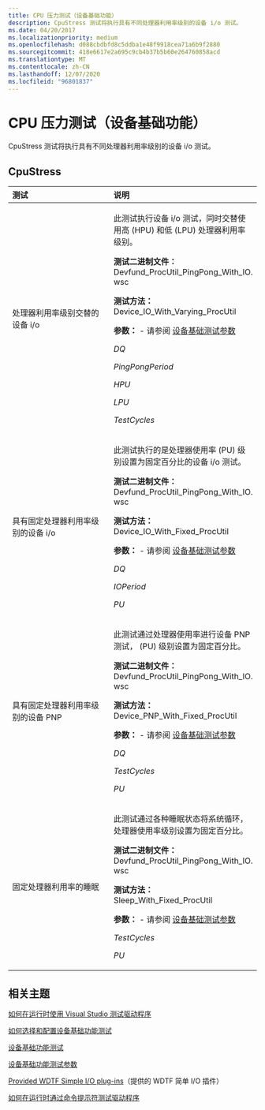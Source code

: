 ```yaml
---
title: CPU 压力测试（设备基础功能）
description: CpuStress 测试将执行具有不同处理器利用率级别的设备 i/o 测试。
ms.date: 04/20/2017
ms.localizationpriority: medium
ms.openlocfilehash: d088cbdbfd8c5ddba1e48f9918cea71a6b9f2880
ms.sourcegitcommit: 418e6617e2a695c9cb4b37b5b60e264760858acd
ms.translationtype: MT
ms.contentlocale: zh-CN
ms.lasthandoff: 12/07/2020
ms.locfileid: "96801837"
---
```

# <a name="cpustress-tests-device-fundamentals"></a>CPU 压力测试（设备基础功能）


CpuStress 测试将执行具有不同处理器利用率级别的设备 i/o 测试。

## <a name="span-idcpu_stress_testsspanspan-idcpu_stress_testsspancpustress"></a><span id="cpu_stress_tests"></span><span id="CPU_STRESS_TESTS"></span>CpuStress


<table>
<colgroup>
<col width="50%" />
<col width="50%" />
</colgroup>
<thead>
<tr class="header">
<th align="left">测试</th>
<th align="left">说明</th>
</tr>
</thead>
<tbody>
<tr class="odd">
<td align="left"><p><span id="Device_I_O_with_alternating_processor_utilization_levels"></span><span id="device_i_o_with_alternating_processor_utilization_levels"></span><span id="DEVICE_I_O_WITH_ALTERNATING_PROCESSOR_UTILIZATION_LEVELS"></span>处理器利用率级别交替的设备 i/o</p></td>
<td align="left"><p>此测试执行设备 i/o 测试，同时交替使用高 (HPU) 和低 (LPU) 处理器利用率级别。</p>
<p><strong>测试二进制文件：</strong> Devfund_ProcUtil_PingPong_With_IO. wsc</p>
<p><strong>测试方法：</strong> Device_IO_With_Varying_ProcUtil</p>
<p><strong>参数：</strong> - 请参阅 <a href="/windows-hardware/drivers" data-raw-source="[Device Fundamentals Test Parameters](/windows-hardware/drivers)">设备基础测试参数</a></p>
<p><em>DQ</em></p>
<p><em>PingPongPeriod</em></p>
<p><em>HPU</em></p>
<p><em>LPU</em></p>
<p><em>TestCycles</em></p></td>
</tr>
<tr class="even">
<td align="left"><p><span id="Device_I_O_with_a_fixed_processor_utilization_level"></span><span id="device_i_o_with_a_fixed_processor_utilization_level"></span><span id="DEVICE_I_O_WITH_A_FIXED_PROCESSOR_UTILIZATION_LEVEL"></span>具有固定处理器利用率级别的设备 i/o</p></td>
<td align="left"><p>此测试执行的是处理器使用率 (PU) 级别设置为固定百分比的设备 i/o 测试。</p>
<p><strong>测试二进制文件：</strong> Devfund_ProcUtil_PingPong_With_IO. wsc</p>
<p><strong>测试方法：</strong> Device_IO_With_Fixed_ProcUtil</p>
<p><strong>参数：</strong> - 请参阅 <a href="/windows-hardware/drivers" data-raw-source="[Device Fundamentals Test Parameters](/windows-hardware/drivers)">设备基础测试参数</a></p>
<p><em>DQ</em></p>
<p><em>IOPeriod</em></p>
<p><em>PU</em></p></td>
</tr>
<tr class="odd">
<td align="left"><p><span id="Device_PNP_with_a_fixed_processor_utilization_level"></span><span id="device_pnp_with_a_fixed_processor_utilization_level"></span><span id="DEVICE_PNP_WITH_A_FIXED_PROCESSOR_UTILIZATION_LEVEL"></span>具有固定处理器利用率级别的设备 PNP</p></td>
<td align="left"><p>此测试通过处理器使用率进行设备 PNP 测试， (PU) 级别设置为固定百分比。</p>
<p><strong>测试二进制文件：</strong> Devfund_ProcUtil_PingPong_With_IO. wsc</p>
<p><strong>测试方法：</strong> Device_PNP_With_Fixed_ProcUtil</p>
<p><strong>参数：</strong> - 请参阅 <a href="/windows-hardware/drivers" data-raw-source="[Device Fundamentals Test Parameters](/windows-hardware/drivers)">设备基础测试参数</a></p>
<p><em>DQ</em></p>
<p><em>TestCycles</em></p>
<p><em>PU</em></p></td>
</tr>
<tr class="even">
<td align="left"><p><span id="Sleep_with_fixed_processor_utilization_"></span><span id="sleep_with_fixed_processor_utilization_"></span><span id="SLEEP_WITH_FIXED_PROCESSOR_UTILIZATION_"></span>固定处理器利用率的睡眠</p></td>
<td align="left"><p>此测试通过各种睡眠状态将系统循环，处理器使用率级别设置为固定百分比。</p>
<p><strong>测试二进制文件：</strong> Devfund_ProcUtil_PingPong_With_IO. wsc</p>
<p><strong>测试方法：</strong> Sleep_With_Fixed_ProcUtil</p>
<p><strong>参数：</strong> - 请参阅 <a href="/windows-hardware/drivers" data-raw-source="[Device Fundamentals Test Parameters](/windows-hardware/drivers)">设备基础测试参数</a></p>
<p><em>TestCycles</em></p>
<p><em>PU</em></p></td>
</tr>
</tbody>
</table>

 

## <a name="span-idrelated_topicsspanrelated-topics"></a><span id="related_topics"></span>相关主题


[如何在运行时使用 Visual Studio 测试驱动程序](/windows-hardware/drivers)

[如何选择和配置设备基础功能测试](/windows-hardware/drivers)

[设备基础功能测试](device-fundamentals-tests.md)

[设备基础功能测试参数](/windows-hardware/drivers)

[Provided WDTF Simple I/O plug-ins](../wdtf/provided-wdtf-simpleio-plug-ins.md)（提供的 WDTF 简单 I/O 插件）

[如何在运行时通过命令提示符测试驱动程序](/windows-hardware/drivers)

